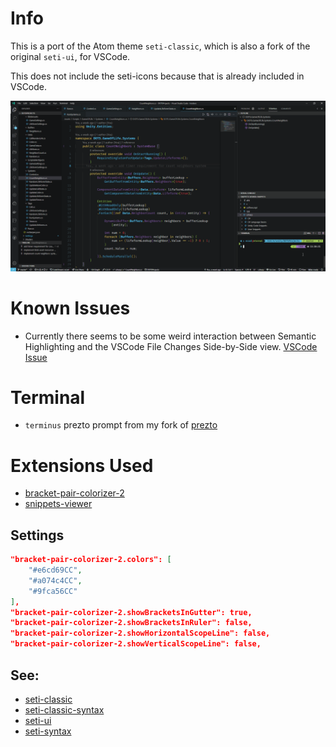 # Info
This is a port of the Atom theme `seti-classic`, which is also a fork of the original `seti-ui`, for VSCode.

This does not include the seti-icons because that is already included in VSCode.

![Screenshot](images/screenshot.png)

# Known Issues
* Currently there seems to be some weird interaction between Semantic Highlighting and the VSCode File Changes Side-by-Side view. [VSCode Issue](https://github.com/microsoft/vscode/issues/126722)

# Terminal
* `terminus` prezto prompt from my fork of [prezto](https://github.com/ecool/prezto)

# Extensions Used
* [bracket-pair-colorizer-2](https://marketplace.visualstudio.com/items?itemName=CoenraadS.bracket-pair-colorizer-2)
* [snippets-viewer](https://marketplace.visualstudio.com/items?itemName=RandomFractalsInc.snippets-viewer)


## Settings
```json
"bracket-pair-colorizer-2.colors": [
    "#e6cd69CC",
    "#a074c4CC",
    "#9fca56CC"
],
"bracket-pair-colorizer-2.showBracketsInGutter": true,
"bracket-pair-colorizer-2.showBracketsInRuler": false,
"bracket-pair-colorizer-2.showHorizontalScopeLine": false,
"bracket-pair-colorizer-2.showVerticalScopeLine": false,
```


## See:
* [seti-classic](https://github.com/vermotr/seti-classic)
* [seti-classic-syntax](https://github.com/vermotr/seti-classic-syntax)
* [seti-ui](https://github.com/jesseweed/seti-ui)
* [seti-syntax](https://github.com/jesseweed/seti-syntax)
